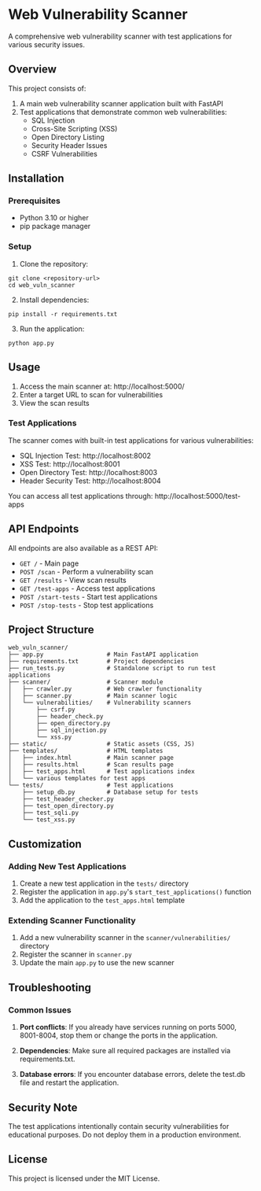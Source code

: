 # Web Vulnerability Scanner

A comprehensive web vulnerability scanner with test applications for various security issues.

## Overview

This project consists of:
1. A main web vulnerability scanner application built with FastAPI
2. Test applications that demonstrate common web vulnerabilities:
   - SQL Injection
   - Cross-Site Scripting (XSS)
   - Open Directory Listing
   - Security Header Issues
   - CSRF Vulnerabilities

## Installation

### Prerequisites
- Python 3.10 or higher
- pip package manager

### Setup

1. Clone the repository:
```
git clone <repository-url>
cd web_vuln_scanner
```

2. Install dependencies:
```
pip install -r requirements.txt
```

3. Run the application:
```
python app.py
```

## Usage

1. Access the main scanner at: http://localhost:5000/
2. Enter a target URL to scan for vulnerabilities
3. View the scan results

### Test Applications

The scanner comes with built-in test applications for various vulnerabilities:

- SQL Injection Test: http://localhost:8002
- XSS Test: http://localhost:8001
- Open Directory Test: http://localhost:8003
- Header Security Test: http://localhost:8004

You can access all test applications through: http://localhost:5000/test-apps

## API Endpoints

All endpoints are also available as a REST API:

- `GET /` - Main page
- `POST /scan` - Perform a vulnerability scan
- `GET /results` - View scan results
- `GET /test-apps` - Access test applications
- `POST /start-tests` - Start test applications
- `POST /stop-tests` - Stop test applications

## Project Structure

```
web_vuln_scanner/
├── app.py                  # Main FastAPI application
├── requirements.txt        # Project dependencies
├── run_tests.py            # Standalone script to run test applications
├── scanner/                # Scanner module
│   ├── crawler.py          # Web crawler functionality
│   ├── scanner.py          # Main scanner logic
│   └── vulnerabilities/    # Vulnerability scanners
│       ├── csrf.py
│       ├── header_check.py
│       ├── open_directory.py
│       ├── sql_injection.py
│       └── xss.py
├── static/                 # Static assets (CSS, JS)
├── templates/              # HTML templates
│   ├── index.html          # Main scanner page
│   ├── results.html        # Scan results page
│   ├── test_apps.html      # Test applications index
│   └── various templates for test apps
└── tests/                  # Test applications
    ├── setup_db.py         # Database setup for tests
    ├── test_header_checker.py
    ├── test_open_directory.py
    ├── test_sqli.py
    └── test_xss.py
```

## Customization

### Adding New Test Applications

1. Create a new test application in the `tests/` directory
2. Register the application in `app.py`'s `start_test_applications()` function
3. Add the application to the `test_apps.html` template

### Extending Scanner Functionality

1. Add a new vulnerability scanner in the `scanner/vulnerabilities/` directory
2. Register the scanner in `scanner.py`
3. Update the main `app.py` to use the new scanner

## Troubleshooting

### Common Issues

1. **Port conflicts**: If you already have services running on ports 5000, 8001-8004, stop them or change the ports in the application.

2. **Dependencies**: Make sure all required packages are installed via requirements.txt.

3. **Database errors**: If you encounter database errors, delete the test.db file and restart the application.

## Security Note

The test applications intentionally contain security vulnerabilities for educational purposes. Do not deploy them in a production environment.

## License

This project is licensed under the MIT License. 